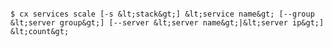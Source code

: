 <!-- layout:code post: services_usage -->

```

$ cx services scale [-s &lt;stack&gt;] &lt;service name&gt; [--group &lt;server group&gt;] [--server &lt;server name&gt;|&lt;server ip&gt;] &lt;count&gt;

```
